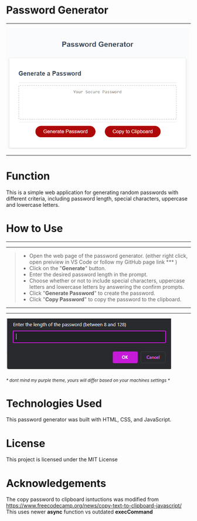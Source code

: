 #  Password Generator  #
---
<img src="assets/pwgen.png" width=500 alt="Preview of passworf generator" >

---


# Function
This is a simple web application for generating random passwords with different criteria, including password length, special characters, uppercase and lowercase letters.




# How to Use #
---
---
>* Open the web page of the password generator. (either right click, open preiview in VS Code or follow my GitHub page link *** )
>* Click on the "**Generate**" button.
>* Enter the desired password length in the prompt.
>* Choose whether or not to include special characters, uppercase letters and lowercase letters by answering the confirm prompts.
>* Click "**Generate Password**" to create the password.
>* Click "**Copy Password**" to copy the password to the clipboard.

----
---

![Follow on screen prompts for password parameters](assets/prompt.png)

<sub><i>    * dont mind my purple theme, yours will differ based on your machines settings * </i></sub>


# Technologies Used #
This password generator was built with HTML, CSS, and JavaScript.

# License
This project is licensed under the MIT License

# Acknowledgements
The copy password to clipboard isntuctions was modified from https://www.freecodecamp.org/news/copy-text-to-clipboard-javascript/
This uses newer **async** function vs outdated **execCommand** 
